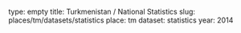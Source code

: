 type: empty
title: Turkmenistan / National Statistics
slug: places/tm/datasets/statistics
place: tm
dataset: statistics
year: 2014
